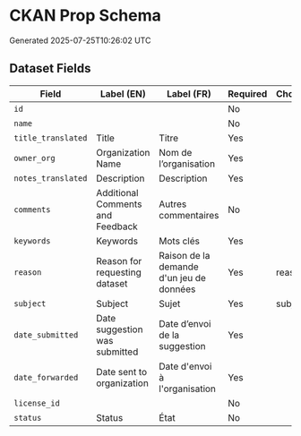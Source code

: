 # CKAN Prop Schema

Generated 2025-07-25T10:26:02 UTC

## Dataset Fields
| Field | Label (EN) | Label (FR) | Required | Choices |
|-------|------------|------------|----------|---------|
| `id` |  |  | No |  |
| `name` |  |  | No |  |
| `title_translated` | Title | Titre | Yes |  |
| `owner_org` | Organization Name | Nom de l’organisation | Yes |  |
| `notes_translated` | Description | Description | Yes |  |
| `comments` | Additional Comments and Feedback | Autres commentaires | No |  |
| `keywords` | Keywords | Mots clés | Yes |  |
| `reason` | Reason for requesting dataset | Raison de la demande d'un jeu de données | Yes | reason |
| `subject` | Subject | Sujet | Yes | subject |
| `date_submitted` | Date suggestion was submitted | Date d’envoi de la suggestion | Yes |  |
| `date_forwarded` | Date sent to organization | Date d'envoi à l'organisation | Yes |  |
| `license_id` |  |  | No |  |
| `status` | Status | État | No |  |
